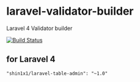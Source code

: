 # laravel-validator-builder

Laravel 4 Validator builder

[![Build Status](https://travis-ci.org/shin1x1/laravel-validator-builder.svg?branch=master)](https://travis-ci.org/shin1x1/laravel-validator-builder)

## for Laravel 4

```
"shin1x1/laravel-table-admin": "~1.0"
```

